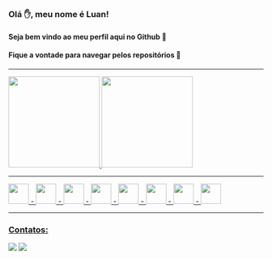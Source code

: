 ### Olá ✋, meu nome é Luan!
#### Seja bem vindo ao meu perfil aqui no Github 👊
#### Fique a vontade para navegar pelos repositórios 🤝

<hr/>

<div>
  <a href="https://github.com/luangust4vo">
  <img height="180em" src="https://github-readme-stats.vercel.app/api/top-langs/?username=luangust4vo&layout=compact&langs_count=7&theme=dracula"/>
  <img height="180em" src="https://github-readme-stats.vercel.app/api?username=luangust4vo&show_icons=true&theme=dracula&include_all_commits=true&count_private=true"/>
</div>

<hr>

<div>
  <img src="https://cdn.jsdelivr.net/gh/devicons/devicon/icons/javascript/javascript-original.svg" width="40" heigth="40"/> -
  <img src="https://cdn.jsdelivr.net/gh/devicons/devicon/icons/php/php-original.svg" width="40" heigth="40"/> -
  <img src="https://cdn.jsdelivr.net/gh/devicons/devicon/icons/flutter/flutter-original.svg" width="40" heigth="40"/> -
  <img src="https://cdn.jsdelivr.net/gh/devicons/devicon/icons/dart/dart-original.svg" width="40" heigth="40"/> -
  <img src="https://cdn.jsdelivr.net/gh/devicons/devicon/icons/html5/html5-original.svg" width="40" heigth="40"/> -
  <img src="https://cdn.jsdelivr.net/gh/devicons/devicon/icons/css3/css3-original.svg" width="40" heigth="40"/> -
  <img src="https://cdn.jsdelivr.net/gh/devicons/devicon/icons/mongodb/mongodb-original.svg" width="40" heigth="40"/> -
  <img src="https://cdn.jsdelivr.net/gh/devicons/devicon/icons/nodejs/nodejs-plain-wordmark.svg" width="40" heigth="40"/>
</div>
<hr>

### Contatos:

<div>
<a href="https://instagram.com/gustaluan09" target="_blank"><img src="https://img.shields.io/badge/-Instagram-%23E4405F?style=for-the-badge&logo=instagram&logoColor=white" target="_blank"></a>
<a href = "mailto:gluan09gusta@gmail.com"><img src="https://img.shields.io/badge/Gmail-D14836?style=for-the-badge&logo=gmail&logoColor=white" target="_blank"></a>   
</div>

